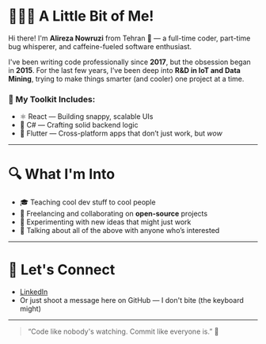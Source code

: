 # 👨🏻‍💻 A Little Bit of Me!

Hi there! I'm **Alireza Nowruzi** from Tehran 📍 — a full-time coder, part-time bug whisperer, and caffeine-fueled software enthusiast.

I've been writing code professionally since **2017**, but the obsession began in **2015**. For the last few years, I’ve been deep into **R&D in IoT and Data Mining**, trying to make things smarter (and cooler) one project at a time.

### 🧠 My Toolkit Includes:
- ⚛️ React — Building snappy, scalable UIs
- 🧩 C# — Crafting solid backend logic
- 📱 Flutter — Cross-platform apps that don’t just work, but *wow*

---

# 🔍 What I'm Into
- 🎓 Teaching cool dev stuff to cool people  
- 🤝 Freelancing and collaborating on **open-source** projects  
- 🧪 Experimenting with new ideas that might just work  
- 💬 Talking about all of the above with anyone who’s interested

---

# 🚀 Let's Connect

- [LinkedIn](https://www.linkedin.com/in/alireza-nowruzi/)
- Or just shoot a message here on GitHub — I don't bite (the keyboard might)

---

> “Code like nobody's watching. Commit like everyone is.” 💾

